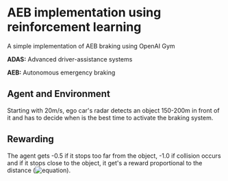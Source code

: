 # AEB implementation using reinforcement learning

A simple implementation of AEB braking using OpenAI Gym

**ADAS:** Advanced driver-assistance systems

**AEB:** Autonomous emergency braking

## Agent and Environment
Starting with 20m/s, ego car's radar detects an object 150-200m in front of it and has to decide when is the best time to activate the braking system.

## Rewarding
The agent gets -0.5 if it stops too far from the object, -1.0 if collision occurs and if it stops close to the object, it get's a reward proportional to the distance (![equation](https://latex.codecogs.com/svg.latex?e^{-x})).
